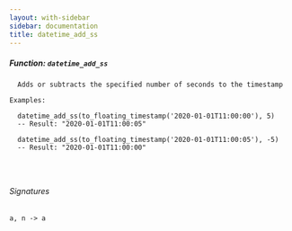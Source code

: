```yaml
---
layout: with-sidebar
sidebar: documentation
title: datetime_add_ss
---
```


##### Function: `datetime_add_ss`
```
  Adds or subtracts the specified number of seconds to the timestamp

Examples:

  datetime_add_ss(to_floating_timestamp('2020-01-01T11:00:00'), 5)
  -- Result: "2020-01-01T11:00:05"

  datetime_add_ss(to_floating_timestamp('2020-01-01T11:00:05'), -5)
  -- Result: "2020-01-01T11:00:00"




```

###### Signatures
    a, n -> a

